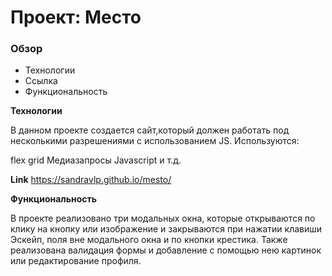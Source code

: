 # Проект: Место

### Обзор

* Технологии
* Ссылка
* Функциональность

**Технологии**

В данном проекте создается сайт,который должен работать под несколькими разрешениями с использованием JS. Используются:

flex
grid
Медиазапросы
Javascript
и т.д.

**Link**
https://sandravlp.github.io/mesto/


**Функциональность**

В проекте реализовано три модальных окна, которые открываются по клику на кнопку или изображение и закрываются при нажатии клавиши Эскейп, поля вне модального окна и по кнопки крестика.
Также реализована валидация формы и добавление с помощью нею картинок или редактирование профиля.
